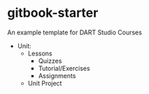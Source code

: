 # gitbook-starter

An example template for DART Studio Courses

* Unit:
  * Lessons
    * Quizzes
    * Tutorial/Exercises
    * Assignments
  * Unit Project



